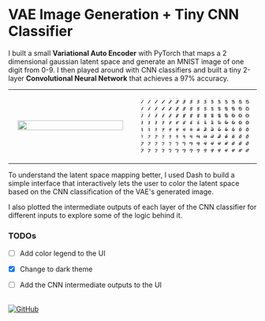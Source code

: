 # VAE Image Generation + Tiny CNN Classifier

I built a small **Variational Auto Encoder** with PyTorch that maps a 2 dimensional gaussian latent space and generate an MNIST image of one digit from 0-9. I then played around with CNN classifiers and built a tiny 2-layer **Convolutional Neural Network** that achieves a 97% accuracy.

<table>
<td width="50%">

<p style="text-align: center"><img style=" width: 95%; height:100%" src="/projects/MNIST-VAE/vid.mp4"></p>

</td>
<td>

<p style="text-align: center"><img style="width: 95%; height:100%" src="/projects/MNIST-VAE/VAE.png"></p>

</td>
</table>

To understand the latent space mapping better, I used Dash to build a simple interface that interactively lets the user to color the latent space based on the CNN classification of the VAE's generated image.

I also plotted the intermediate outputs of each layer of the CNN classifier for different inputs to explore some of the logic behind it.

### TODOs
- [ ] Add color legend to the UI
- [x] Change to dark theme
- [ ] Add the CNN intermediate outputs to the UI


\
[![GitHub](https://img.shields.io/badge/GitHub-Repo-blue?logo=github)](https://github.com/yuvalm11/mnist-vae)